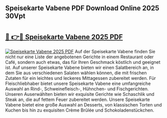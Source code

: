## Speisekarte Vabene PDF Download Online 2025 30Vpt

# <h2><a href="http://gc9va5.nevu.top/?p=Speisekarte+Vabene">🔗 👉🔴 Speisekarte Vabene 2025 PDF</a></h2>

[![Speisekarte Vabene 2025 PDF](https://i.imgur.com/dBaPXMq.png)](http://gc9va5.nevu.top/?p=Speisekarte+Vabene)
Auf der Speisekarte Vabene finden Sie nicht nur eine Liste der angebotenen Gerichte in einem Restaurant oder Café, sondern auch etwas, das für Ihren Geschmack köstlich und geeignet ist. Auf unserer Speisekarte Vabene bieten wir einen Salatbereich an, in dem Sie aus verschiedenen Salaten wählen können, die mit frischen Zutaten für ein leichtes und leckeres Mittagessen zubereitet werden. Für Fleischliebhaber bietet unsere Speisekarte Vabene eine umfangreiche Auswahl an Rind-, Schweinefleisch-, Hühnchen- und Fischgerichten. Unseren Auserwählten bieten wir exquisite Gerichte wie Schaschlik und Steak an, die auf fettem Feuer zubereitet werden. Unsere Speisekarte Vabene bietet eine große Auswahl an Desserts, von klassischen Torten und Kuchen bis hin zu exquisiten Crème Brûlée und Schokoladenstückchen.
